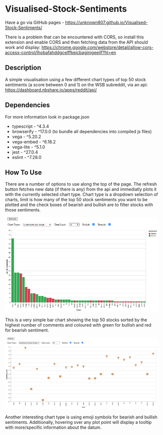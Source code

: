 # Visualised-Stock-Sentiments

Have a go via GitHub pages - https://unknown807.github.io/Visualised-Stock-Sentiments/

There is a problem that can be encountered with CORS, so install this extension and enable CORS and then fetching data from the API should work and display: https://chrome.google.com/webstore/detail/allow-cors-access-control/lhobafahddgcelffkeicbaginigeejlf?hl=en

## Description

A simple visualisation using a few different chart types of top 50 stock sentiments (a score between 0 and 1) on the WSB subreddit, via an api: https://dashboard.nbshare.io/apps/reddit/api/

## Dependencies

For more information look in package.json

- typescript - ^4.3.4
- browserify - ^17.0.0 (to bundle all dependencies into compiled js files)
- vega - ^5.20.2
- vega-embed - ^6.18.2
- vega-lite - ^5.1.0
- jest - ^27.0.4
- eslint - ^7.28.0

## How To Use

There are a number of options to use along the top of the page. The refresh button fetches new data (if there is any) from the api and immediatly plots it with the currently selected chart type. Chart type is a dropdown selection of charts, limit is how many of the top 50 stock sentiments you want to be plotted and the check boxes of bearish and bullish are to filter stocks with those sentiments.

![](/imgs/img1.PNG)

This is a very simple bar chart showing the top 50 stocks sorted by the highest number of comments and coloured with green for bullish and red for bearish sentiment.

![](/imgs/img2.PNG)

Another interesting chart type is using emoji symbols for bearish and bullish sentiments. Additionally, hovering over any plot point will display a tooltip with more/specific information about the datum.
